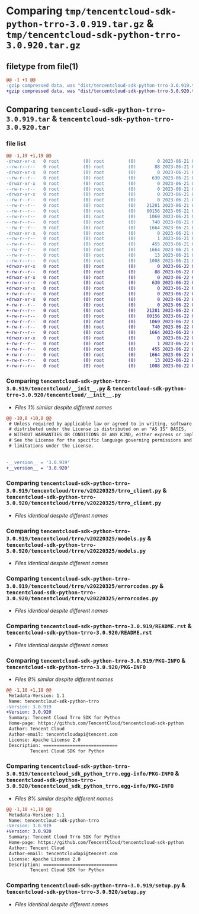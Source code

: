 # Comparing `tmp/tencentcloud-sdk-python-trro-3.0.919.tar.gz` & `tmp/tencentcloud-sdk-python-trro-3.0.920.tar.gz`

## filetype from file(1)

```diff
@@ -1 +1 @@
-gzip compressed data, was "dist/tencentcloud-sdk-python-trro-3.0.919.tar", last modified: Wed Jun 21 00:39:46 2023, max compression
+gzip compressed data, was "dist/tencentcloud-sdk-python-trro-3.0.920.tar", last modified: Thu Jun 22 00:38:27 2023, max compression
```

## Comparing `tencentcloud-sdk-python-trro-3.0.919.tar` & `tencentcloud-sdk-python-trro-3.0.920.tar`

### file list

```diff
@@ -1,19 +1,19 @@
-drwxr-xr-x   0 root         (0) root         (0)        0 2023-06-21 00:39:46.000000 tencentcloud-sdk-python-trro-3.0.919/
--rw-r--r--   0 root         (0) root         (0)       88 2023-06-21 00:39:46.000000 tencentcloud-sdk-python-trro-3.0.919/setup.cfg
-drwxr-xr-x   0 root         (0) root         (0)        0 2023-06-21 00:39:46.000000 tencentcloud-sdk-python-trro-3.0.919/tencentcloud/
--rw-r--r--   0 root         (0) root         (0)      630 2023-06-21 00:39:46.000000 tencentcloud-sdk-python-trro-3.0.919/tencentcloud/__init__.py
-drwxr-xr-x   0 root         (0) root         (0)        0 2023-06-21 00:39:46.000000 tencentcloud-sdk-python-trro-3.0.919/tencentcloud/trro/
--rw-r--r--   0 root         (0) root         (0)        0 2023-06-21 00:39:46.000000 tencentcloud-sdk-python-trro-3.0.919/tencentcloud/trro/__init__.py
-drwxr-xr-x   0 root         (0) root         (0)        0 2023-06-21 00:39:46.000000 tencentcloud-sdk-python-trro-3.0.919/tencentcloud/trro/v20220325/
--rw-r--r--   0 root         (0) root         (0)        0 2023-06-21 00:39:46.000000 tencentcloud-sdk-python-trro-3.0.919/tencentcloud/trro/v20220325/__init__.py
--rw-r--r--   0 root         (0) root         (0)    21281 2023-06-21 00:39:46.000000 tencentcloud-sdk-python-trro-3.0.919/tencentcloud/trro/v20220325/trro_client.py
--rw-r--r--   0 root         (0) root         (0)    60156 2023-06-21 00:39:46.000000 tencentcloud-sdk-python-trro-3.0.919/tencentcloud/trro/v20220325/models.py
--rw-r--r--   0 root         (0) root         (0)     1069 2023-06-21 00:39:46.000000 tencentcloud-sdk-python-trro-3.0.919/tencentcloud/trro/v20220325/errorcodes.py
--rw-r--r--   0 root         (0) root         (0)      740 2023-06-21 00:39:46.000000 tencentcloud-sdk-python-trro-3.0.919/README.rst
--rw-r--r--   0 root         (0) root         (0)     1664 2023-06-21 00:39:46.000000 tencentcloud-sdk-python-trro-3.0.919/PKG-INFO
-drwxr-xr-x   0 root         (0) root         (0)        0 2023-06-21 00:39:46.000000 tencentcloud-sdk-python-trro-3.0.919/tencentcloud_sdk_python_trro.egg-info/
--rw-r--r--   0 root         (0) root         (0)        1 2023-06-21 00:39:46.000000 tencentcloud-sdk-python-trro-3.0.919/tencentcloud_sdk_python_trro.egg-info/dependency_links.txt
--rw-r--r--   0 root         (0) root         (0)      455 2023-06-21 00:39:46.000000 tencentcloud-sdk-python-trro-3.0.919/tencentcloud_sdk_python_trro.egg-info/SOURCES.txt
--rw-r--r--   0 root         (0) root         (0)     1664 2023-06-21 00:39:46.000000 tencentcloud-sdk-python-trro-3.0.919/tencentcloud_sdk_python_trro.egg-info/PKG-INFO
--rw-r--r--   0 root         (0) root         (0)       13 2023-06-21 00:39:46.000000 tencentcloud-sdk-python-trro-3.0.919/tencentcloud_sdk_python_trro.egg-info/top_level.txt
--rw-r--r--   0 root         (0) root         (0)     1008 2023-06-21 00:39:46.000000 tencentcloud-sdk-python-trro-3.0.919/setup.py
+drwxr-xr-x   0 root         (0) root         (0)        0 2023-06-22 00:38:27.000000 tencentcloud-sdk-python-trro-3.0.920/
+-rw-r--r--   0 root         (0) root         (0)       88 2023-06-22 00:38:27.000000 tencentcloud-sdk-python-trro-3.0.920/setup.cfg
+drwxr-xr-x   0 root         (0) root         (0)        0 2023-06-22 00:38:27.000000 tencentcloud-sdk-python-trro-3.0.920/tencentcloud/
+-rw-r--r--   0 root         (0) root         (0)      630 2023-06-22 00:38:27.000000 tencentcloud-sdk-python-trro-3.0.920/tencentcloud/__init__.py
+drwxr-xr-x   0 root         (0) root         (0)        0 2023-06-22 00:38:27.000000 tencentcloud-sdk-python-trro-3.0.920/tencentcloud/trro/
+-rw-r--r--   0 root         (0) root         (0)        0 2023-06-22 00:38:27.000000 tencentcloud-sdk-python-trro-3.0.920/tencentcloud/trro/__init__.py
+drwxr-xr-x   0 root         (0) root         (0)        0 2023-06-22 00:38:27.000000 tencentcloud-sdk-python-trro-3.0.920/tencentcloud/trro/v20220325/
+-rw-r--r--   0 root         (0) root         (0)        0 2023-06-22 00:38:27.000000 tencentcloud-sdk-python-trro-3.0.920/tencentcloud/trro/v20220325/__init__.py
+-rw-r--r--   0 root         (0) root         (0)    21281 2023-06-22 00:38:27.000000 tencentcloud-sdk-python-trro-3.0.920/tencentcloud/trro/v20220325/trro_client.py
+-rw-r--r--   0 root         (0) root         (0)    60156 2023-06-22 00:38:27.000000 tencentcloud-sdk-python-trro-3.0.920/tencentcloud/trro/v20220325/models.py
+-rw-r--r--   0 root         (0) root         (0)     1069 2023-06-22 00:38:27.000000 tencentcloud-sdk-python-trro-3.0.920/tencentcloud/trro/v20220325/errorcodes.py
+-rw-r--r--   0 root         (0) root         (0)      740 2023-06-22 00:38:27.000000 tencentcloud-sdk-python-trro-3.0.920/README.rst
+-rw-r--r--   0 root         (0) root         (0)     1664 2023-06-22 00:38:27.000000 tencentcloud-sdk-python-trro-3.0.920/PKG-INFO
+drwxr-xr-x   0 root         (0) root         (0)        0 2023-06-22 00:38:27.000000 tencentcloud-sdk-python-trro-3.0.920/tencentcloud_sdk_python_trro.egg-info/
+-rw-r--r--   0 root         (0) root         (0)        1 2023-06-22 00:38:27.000000 tencentcloud-sdk-python-trro-3.0.920/tencentcloud_sdk_python_trro.egg-info/dependency_links.txt
+-rw-r--r--   0 root         (0) root         (0)      455 2023-06-22 00:38:27.000000 tencentcloud-sdk-python-trro-3.0.920/tencentcloud_sdk_python_trro.egg-info/SOURCES.txt
+-rw-r--r--   0 root         (0) root         (0)     1664 2023-06-22 00:38:27.000000 tencentcloud-sdk-python-trro-3.0.920/tencentcloud_sdk_python_trro.egg-info/PKG-INFO
+-rw-r--r--   0 root         (0) root         (0)       13 2023-06-22 00:38:27.000000 tencentcloud-sdk-python-trro-3.0.920/tencentcloud_sdk_python_trro.egg-info/top_level.txt
+-rw-r--r--   0 root         (0) root         (0)     1008 2023-06-22 00:38:27.000000 tencentcloud-sdk-python-trro-3.0.920/setup.py
```

### Comparing `tencentcloud-sdk-python-trro-3.0.919/tencentcloud/__init__.py` & `tencentcloud-sdk-python-trro-3.0.920/tencentcloud/__init__.py`

 * *Files 1% similar despite different names*

```diff
@@ -10,8 +10,8 @@
 # Unless required by applicable law or agreed to in writing, software
 # distributed under the License is distributed on an "AS IS" BASIS,
 # WITHOUT WARRANTIES OR CONDITIONS OF ANY KIND, either express or implied.
 # See the License for the specific language governing permissions and
 # limitations under the License.
 
 
-__version__ = '3.0.919'
+__version__ = '3.0.920'
```

### Comparing `tencentcloud-sdk-python-trro-3.0.919/tencentcloud/trro/v20220325/trro_client.py` & `tencentcloud-sdk-python-trro-3.0.920/tencentcloud/trro/v20220325/trro_client.py`

 * *Files identical despite different names*

### Comparing `tencentcloud-sdk-python-trro-3.0.919/tencentcloud/trro/v20220325/models.py` & `tencentcloud-sdk-python-trro-3.0.920/tencentcloud/trro/v20220325/models.py`

 * *Files identical despite different names*

### Comparing `tencentcloud-sdk-python-trro-3.0.919/tencentcloud/trro/v20220325/errorcodes.py` & `tencentcloud-sdk-python-trro-3.0.920/tencentcloud/trro/v20220325/errorcodes.py`

 * *Files identical despite different names*

### Comparing `tencentcloud-sdk-python-trro-3.0.919/README.rst` & `tencentcloud-sdk-python-trro-3.0.920/README.rst`

 * *Files identical despite different names*

### Comparing `tencentcloud-sdk-python-trro-3.0.919/PKG-INFO` & `tencentcloud-sdk-python-trro-3.0.920/PKG-INFO`

 * *Files 8% similar despite different names*

```diff
@@ -1,10 +1,10 @@
 Metadata-Version: 1.1
 Name: tencentcloud-sdk-python-trro
-Version: 3.0.919
+Version: 3.0.920
 Summary: Tencent Cloud Trro SDK for Python
 Home-page: https://github.com/TencentCloud/tencentcloud-sdk-python
 Author: Tencent Cloud
 Author-email: tencentcloudapi@tencent.com
 License: Apache License 2.0
 Description: ============================
         Tencent Cloud SDK for Python
```

### Comparing `tencentcloud-sdk-python-trro-3.0.919/tencentcloud_sdk_python_trro.egg-info/PKG-INFO` & `tencentcloud-sdk-python-trro-3.0.920/tencentcloud_sdk_python_trro.egg-info/PKG-INFO`

 * *Files 8% similar despite different names*

```diff
@@ -1,10 +1,10 @@
 Metadata-Version: 1.1
 Name: tencentcloud-sdk-python-trro
-Version: 3.0.919
+Version: 3.0.920
 Summary: Tencent Cloud Trro SDK for Python
 Home-page: https://github.com/TencentCloud/tencentcloud-sdk-python
 Author: Tencent Cloud
 Author-email: tencentcloudapi@tencent.com
 License: Apache License 2.0
 Description: ============================
         Tencent Cloud SDK for Python
```

### Comparing `tencentcloud-sdk-python-trro-3.0.919/setup.py` & `tencentcloud-sdk-python-trro-3.0.920/setup.py`

 * *Files identical despite different names*

